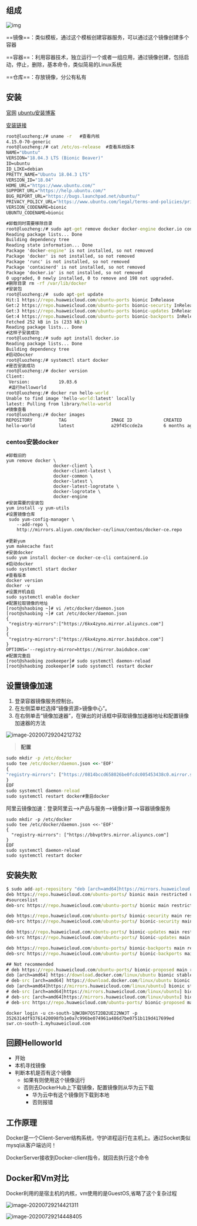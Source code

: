 ## 组成

![img](https://timgsa.baidu.com/timg?image&quality=80&size=b9999_10000&sec=1596032576935&di=6cace37788ff33326948da33fc8a7890&imgtype=0&src=http%3A%2F%2Fn1.itc.cn%2Fimg8%2Fwb%2Frecom%2F2016%2F07%2F04%2F146760293629296553.PNG)

==镜像==：类似模板，通过这个模板创建容器服务，可以通过这个镜像创建多个容器

==容器==：利用容器技术，独立运行一个或者一组应用，通过镜像创建，包括启动，停止，删除，基本命令，类似简易的Linux系统

==仓库==：存放镜像，分公有私有

## 安装

[官网](https://docs.docker.com/engine/install/ubuntu/)                     [ubuntu安装博客](https://blog.csdn.net/iefenghao/article/details/90747642)

[安装链接](https://bbs.huaweicloud.com/blogs/106430)

```cmd
root@luozheng:/# uname -r   #查看内核
4.15.0-70-generic
root@luozheng:/# cat /etc/os-release  #查看系统版本
NAME="Ubuntu"
VERSION="18.04.3 LTS (Bionic Beaver)"
ID=ubuntu
ID_LIKE=debian
PRETTY_NAME="Ubuntu 18.04.3 LTS"
VERSION_ID="18.04"
HOME_URL="https://www.ubuntu.com/"
SUPPORT_URL="https://help.ubuntu.com/"
BUG_REPORT_URL="https://bugs.launchpad.net/ubuntu/"
PRIVACY_POLICY_URL="https://www.ubuntu.com/legal/terms-and-policies/privacy-policy"
VERSION_CODENAME=bionic
UBUNTU_CODENAME=bionic
```

```cmd
#卸载同时需要移除目录
root@luozheng:/# sudo apt-get remove docker docker-engine docker.io containerd runc
Reading package lists... Done
Building dependency tree       
Reading state information... Done
Package 'docker-engine' is not installed, so not removed
Package 'docker' is not installed, so not removed
Package 'runc' is not installed, so not removed
Package 'containerd' is not installed, so not removed
Package 'docker.io' is not installed, so not removed
0 upgraded, 0 newly installed, 0 to remove and 198 not upgraded.
#删除目录 rm -rf /var/lib/docker
#安装包
root@luozheng:/#  sudo apt-get update
Hit:1 https://repo.huaweicloud.com/ubuntu-ports bionic InRelease
Get:2 https://repo.huaweicloud.com/ubuntu-ports bionic-security InRelease [88.7 kB]
Get:3 https://repo.huaweicloud.com/ubuntu-ports bionic-updates InRelease [88.7 kB]
Get:4 https://repo.huaweicloud.com/ubuntu-ports bionic-backports InRelease [74.6 kB]
Fetched 252 kB in 1s (233 kB/s)                                
Reading package lists... Done
#这样子安装成功
root@luozheng:/# sudo apt install docker.io
Reading package lists... Done
Building dependency tree       
#启动Docker
root@luozheng:/# systemctl start docker
#是否安装成功
root@luozheng:/# docker version
Client:
 Version:           19.03.6
 #运行helloworld
root@luozheng:/# docker run hello-world
Unable to find image 'hello-world:latest' locally
latest: Pulling from library/hello-world
#镜像查看
root@luozheng:/# docker images
REPOSITORY          TAG                 IMAGE ID            CREATED             SIZE
hello-world         latest              a29f45ccde2a        6 months ago        9.14kB

```

### centos安装docker

```
#卸载旧的
yum remove docker \
                  docker-client \
                  docker-client-latest \
                  docker-common \
                  docker-latest \
                  docker-latest-logrotate \
                  docker-logrotate \
                  docker-engine
#安装需要的安装包               
yum install -y yum-utils
#设置镜像仓库
 sudo yum-config-manager \
    --add-repo \
    http://mirrors.aliyun.com/docker-ce/linux/centos/docker-ce.repo
    
#更新yum
yum makecache fast
#安装docker
sudo yum install docker-ce docker-ce-cli containerd.io
#启动docker
sudo systemctl start docker
#查看版本
docker version
docker -v
#设置开机自启
sudo systemctl enable docker
#配置拉取镜像的地址
[root@shaobing ~]# vi /etc/docker/daemon.json
[root@shaobing ~]# cat /etc/docker/daemon.json
{
 "registry-mirrors":["https://6kx4zyno.mirror.aliyuncs.com"]
}
{
 "registry-mirrors":["https://6kx4zyno.mirror.baidubce.com"]
}
OPTIONS='--registry-mirror=https://mirror.baidubce.com'
#配置完重启
[root@shaobing zookeeper]# sudo systemctl daemon-reload
[root@shaobing zookeeper]# sudo systemctl restart docker
```

## 设置镜像加速

1. 登录容器镜像服务控制台。
2. 在左侧菜单栏选择“镜像资源>镜像中心”。
3. 在右侧单击“镜像加速器”，在弹出的对话框中获取镜像加速器地址和配置镜像加速器的方法

![image-20200729204212732](https://gitee.com/shaobing2021/typora/raw/master/img/20200729221318.png)

> **配置**

```cmd
sudo mkdir -p /etc/docker
sudo tee /etc/docker/daemon.json <<-'EOF'
{
"registry-mirrors": ["https://0814bccd658026be0fcdc005453438c0.mirror.swr.myhuaweicloud.com"]
}
EOF
sudo systemctl daemon-reload
sudo systemctl restart docker#重启docker
```

阿里云镜像加速：登录阿里云-->产品与服务-->镜像计算-->容器镜像服务

```
sudo mkdir -p /etc/docker
sudo tee /etc/docker/daemon.json <<-'EOF'
{
  "registry-mirrors": ["https://bbvpt9rs.mirror.aliyuncs.com"]
}
EOF
sudo systemctl daemon-reload
sudo systemctl restart docker
```



## 安装失败

```cmd
$ sudo add-apt-repository "deb [arch=amd64]https://mirrors.huaweicloud.com/linux/ubuntu bionic stable"
deb https://repo.huaweicloud.com/ubuntu-ports/ bionic main restricted universe multiverse
#sourceslist
deb-src https://repo.huaweicloud.com/ubuntu-ports/ bionic main restricted universe multiverse

deb https://repo.huaweicloud.com/ubuntu-ports/ bionic-security main restricted universe multiverse
deb-src https://repo.huaweicloud.com/ubuntu-ports/ bionic-security main restricted universe multiverse

deb https://repo.huaweicloud.com/ubuntu-ports/ bionic-updates main restricted universe multiverse
deb-src https://repo.huaweicloud.com/ubuntu-ports/ bionic-updates main restricted universe multiverse

deb https://repo.huaweicloud.com/ubuntu-ports/ bionic-backports main restricted universe multiverse
deb-src https://repo.huaweicloud.com/ubuntu-ports/ bionic-backports main restricted universe multiverse

## Not recommended
# deb https://repo.huaweicloud.com/ubuntu-ports/ bionic-proposed main restricted universe multiverse
deb [arch=amd64] https://download.docker.com/linux/ubuntu bionic stable
# deb-src [arch=amd64] https://download.docker.com/linux/ubuntu bionic stable
deb [arch=amd64]https://mirrors.huaweicloud.com/linux/ubuntu] bionic stable
# deb-src [arch=amd64]https://mirrors.huaweicloud.com/linux/ubuntu] bionic stable
# deb-src [arch=amd64]https://mirrors.huaweicloud.com/linux/ubuntu] bionic stable
# deb-src https://repo.huaweicloud.com/ubuntu-ports/ bionic-proposed main restricted universe multiverse
```

```
docker login -u cn-south-1@WJBH7QST2DB2UE22NWJT -p 3526314df93761420098fb1e0a7c996be074961a486d7be0751b119d417699ed swr.cn-south-1.myhuaweicloud.com
```

## 回顾Helloworld

* 开始
* 本机寻找镜像
* 判断本机是否有这个镜像
  * 如果有则使用这个镜像运行
  * 否则去DockerHub上下载镜像，配置镜像则从华为云下载
    * 华为云中有这个镜像则下载到本地
    * 否则报错

## 工作原理

Docker是一个Client-Server结构系统，守护进程运行在主机上。通过Socket类似mysql从客户端访问！

DockerServer接收到Docker-client指令，就回去执行这个命令

## Docker和Vm对比

Docker利用的是宿主机的内核，vm使用的是GuestOS,省略了这个复杂过程

![image-20200729214421311](https://gitee.com/shaobing2021/typora/raw/master/img/20200729221319.png)

![image-20200729214448405](https://gitee.com/shaobing2021/typora/raw/master/img/20200729221320.png)

